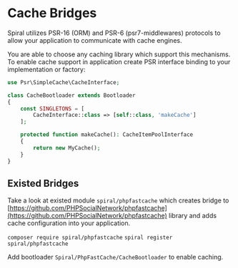 # Cache Bridges
Spiral utilizes PSR-16 (ORM) and PSR-6 (psr7-middlewares) protocols to allow your application to communicate with cache engines.

You are able to choose any caching library which support this mechanisms. To enable cache support in application create PSR interface binding to your implementation or factory:

```php
use Psr\SimpleCache\CacheInterface;

class CacheBootloader extends Bootloader
{
    const SINGLETONS = [
        CacheInterface::class => [self::class, 'makeCache']
    ];  

    protected function makeCache(): CacheItemPoolInterface
    {
        return new MyCache();
    }
}
```

## Existed Bridges
Take a look at existed module `spiral/phpfastcache` which creates bridge to [https://github.com/PHPSocialNetwork/phpfastcache](https://github.com/PHPSocialNetwork/phpfastcache) library and adds cache configuration into your application.

`composer require spiral/phpfastcache`
`spiral register spiral/phpfastcache`

Add bootloader `Spiral/PhpFastCache/CacheBootloader` to enable caching. 
